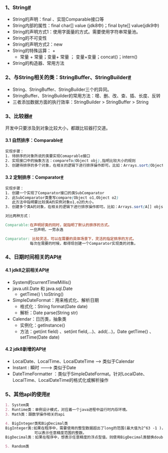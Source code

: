 ### 1、String[#](https://www.cnblogs.com/deyo/p/17496096.html#1string)

- String的声明：final 、实现Comparable接口等
- String内部的属性：final char[] value (jdk8中)；final byte[] value(jdk9中)
- String的声明方式1：使用字面量的方式。需要使用字符串常量池。
- String的不可变性
- String的声明方式2：new
- String的特殊运算： +
    - 常量 + 常量；变量+ 常量 ； 变量+变量；concat()；intern()
- String的构造器、常用方法

### 2、与String相关的类：StringBuffer、StringBuilder[#](https://www.cnblogs.com/deyo/p/17496096.html#2%E4%B8%8Estring%E7%9B%B8%E5%85%B3%E7%9A%84%E7%B1%BBstringbufferstringbuilder)

- String、StringBuffer、StringBuilder三个的异同。
- StringBuffer、StringBuilder的常用方法：增、删、改、查、插、长度、反转
- 三者添加数据方面的执行效率：StringBuilder > StringBuffer > String

### 3、比较器[#](https://www.cnblogs.com/deyo/p/17496096.html#3%E6%AF%94%E8%BE%83%E5%99%A8)

开发中只要涉及到对象比较大小，都跟比较器打交道。

#### 3.1 自然排序：Comparable[#](https://www.cnblogs.com/deyo/p/17496096.html#31-%E8%87%AA%E7%84%B6%E6%8E%92%E5%BA%8Fcomparable)

```css
实现步骤：
1. 待排序的对象所说的类要实现Comaprable接口
2. 实现接口中的抽象方法：compareTo(Object obj),指明比较大小的规则
3. 创建待排序的多个对象，在相关的逻辑下进行排序操作即可。比如：Arrays.sort(Object[] objs)
```

#### 3.2 定制排序：Comparator[#](https://www.cnblogs.com/deyo/p/17496096.html#32-%E5%AE%9A%E5%88%B6%E6%8E%92%E5%BA%8Fcomparator)

```css
实现步骤：
1. 创建一个实现了Comparator接口的类SubComparator
2. 此SubComparator类重写compare(Object o1,Object o2)
   此方法中指明要比较类A的实例对象o1,o2的大小。
3. 创建多个类A的对象，在相关的逻辑下进行排序操作即可。比如：Arrays.sort(A[] objs,SubComparator的对象)
```

```makefile
对比两种方式：

Comparable:在声明好类的同时，就指明了默认的排序的方式。
           一旦声明，一劳永逸

Comparator: 比较灵活，可以在需要的具体场景下，灵活的指定排序的方式。
           每次在需要的时候，都得现创建一个Comparator实现类的对象。
```

### 4、日期时间相关的API[#](https://www.cnblogs.com/deyo/p/17496096.html#4%E6%97%A5%E6%9C%9F%E6%97%B6%E9%97%B4%E7%9B%B8%E5%85%B3%E7%9A%84api)

#### 4.1 jdk8之前相关API[#](https://www.cnblogs.com/deyo/p/17496096.html#41-jdk8%E4%B9%8B%E5%89%8D%E7%9B%B8%E5%85%B3api)

- System的currentTimeMillis()
- java.util.Date 和 java.sql.Date
    - getTime() \ toString()
- SimpleDateFormat：用来格式化、解析日期
    - 格式化：String format(Date date)
    - 解析：Date parse(String str)
- Calendar：日历类，抽象类
    - 实例化：getInstance()
    - 方法：get(int field) 、set(int field,...)、add(...)，Date getTime() 、 setTime(Date date)

#### 4.2 jdk8新增的API[#](https://www.cnblogs.com/deyo/p/17496096.html#42-jdk8%E6%96%B0%E5%A2%9E%E7%9A%84api)

- LocalDate、LocalTime、LocalDateTime --> 类似于Calendar
- Instant : 瞬时 ---> 类似于Date
- DateTimeFormatter ：类似于SimpleDateFormat。针对LocalDate、LocalTime、LocalDateTime的格式化或解析操作

### 5、其他api的使用[#](https://www.cnblogs.com/deyo/p/17496096.html#5%E5%85%B6%E4%BB%96api%E7%9A%84%E4%BD%BF%E7%94%A8)

```markdown
1. System类
2. Runtime类：单例设计模式，对应着一个java进程中运行时内存环境。
3. Math类：跟数学操作相关的api

4. BigInteger类和BigDecimal类
BigInteger类:如果在程序中，需要使用的整型数据超出了long的范围(最大值为2^63 -1 )，则可以使用BigInteger替换，
             可以表示任意精度范围的整数。
BigDecimal类：如果在程序中，想表示任意精度的浮点型值，则使用BigDecimal类替换double的使用。

5. Random类
```
